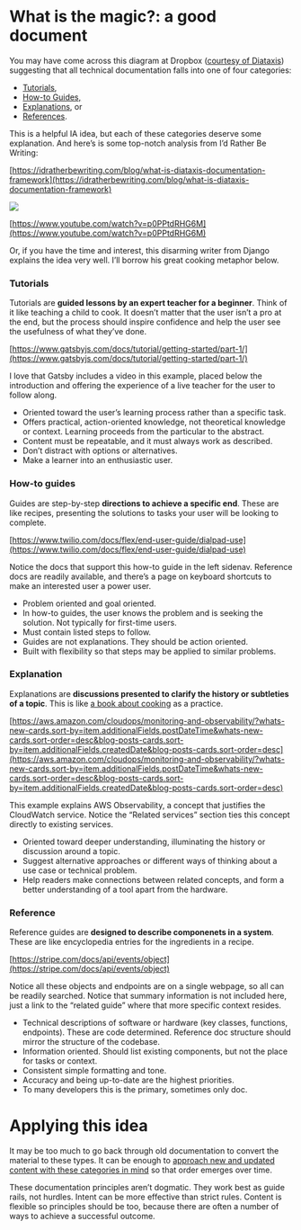 
# What is the magic?: a good document

You may have come across this diagram at Dropbox ([courtesy of Diataxis](https://diataxis.fr/)) suggesting that all technical documentation falls into one of four categories:

* [Tutorials](#Tutorials),
* [How-to Guides,](#How-to-guides)
* [Explanations](#Explanation), or
* [References](#Reference).

This is a helpful IA idea, but each of these categories deserve some explanation. And here’s is some top-notch analysis from I’d Rather Be Writing:

[https://idratherbewriting.com/blog/what-is-diataxis-documentation-framework](https://idratherbewriting.com/blog/what-is-diataxis-documentation-framework) 

![](media/what_is_the_magic_features_of_good_docs_part_2_/image_1.png)

[https://www.youtube.com/watch?v=p0PPtdRHG6M](https://www.youtube.com/watch?v=p0PPtdRHG6M) 

Or, if you have the time and interest, this disarming writer from Django explains the idea very well. I’ll borrow his great cooking metaphor below.

### Tutorials

Tutorials are **guided lessons by an expert teacher for a beginner**. Think of it like teaching a child to cook. It doesn’t matter that the user isn’t a pro at the end, but the process should inspire confidence and help the user see the usefulness of what they’ve done.

[https://www.gatsbyjs.com/docs/tutorial/getting-started/part-1/](https://www.gatsbyjs.com/docs/tutorial/getting-started/part-1/) 

I love that Gatsby includes a video in this example, placed below the introduction and offering the experience of a live teacher for the user to follow along.

* Oriented toward the user’s learning process rather than a specific task.
* Offers practical, action-oriented knowledge, not theoretical knowledge or context. Learning proceeds from the particular to the abstract.
* Content must be repeatable, and it must always work as described.
* Don’t distract with options or alternatives.
* Make a learner into an enthusiastic user.

### How-to guides

Guides are step-by-step **directions to achieve a specific end**. These are like recipes, presenting the solutions to tasks your user will be looking to complete.

[https://www.twilio.com/docs/flex/end-user-guide/dialpad-use](https://www.twilio.com/docs/flex/end-user-guide/dialpad-use) 

Notice the docs that support this how-to guide in the left sidenav. Reference docs are readily available, and there’s a page on keyboard shortcuts to make an interested user a power user.

* Problem oriented and goal oriented.
* In how-to guides, the user knows the problem and is seeking the solution. Not typically for first-time users.
* Must contain listed steps to follow.
* Guides are not explanations. They should be action oriented.
* Built with flexibility so that steps may be applied to similar problems.

### Explanation

Explanations are **discussions presented to clarify the history or subtleties of a topic**. This is like [a book about cooking](https://www.amazon.com/Catching-Fire-Cooking-Made-Human/dp/0465020410/ref=asc_df_0465020410/?tag=hyprod-20&linkCode=df0&hvadid=312090128349&hvpos=&hvnetw=g&hvrand=3946481143853556325&hvpone=&hvptwo=&hvqmt=&hvdev=c&hvdvcmdl=&hvlocint=&hvlocphy=1014226&hvtargid=pla-491669019510&psc=1) as a practice.

[https://aws.amazon.com/cloudops/monitoring-and-observability/?whats-new-cards.sort-by=item.additionalFields.postDateTime&whats-new-cards.sort-order=desc&blog-posts-cards.sort-by=item.additionalFields.createdDate&blog-posts-cards.sort-order=desc](https://aws.amazon.com/cloudops/monitoring-and-observability/?whats-new-cards.sort-by=item.additionalFields.postDateTime&whats-new-cards.sort-order=desc&blog-posts-cards.sort-by=item.additionalFields.createdDate&blog-posts-cards.sort-order=desc) 

This example explains AWS Observability, a concept that justifies the CloudWatch service. Notice the “Related services” section ties this concept directly to existing services.

* Oriented toward deeper understanding, illuminating the history or discussion around a topic.
* Suggest alternative approaches or different ways of thinking about a use case or technical problem.
* Help readers make connections between related concepts, and form a better understanding of a tool apart from the hardware.

### Reference

Reference guides are **designed to describe componenets in a system**. These are like encyclopedia entries for the ingredients in a recipe.

[https://stripe.com/docs/api/events/object](https://stripe.com/docs/api/events/object)

Notice all these objects and endpoints are on a single webpage, so all can be readily searched. Notice that summary information is not included here, just a link to the “related guide” where that more specific context resides.

* Technical descriptions of software or hardware (key classes, functions, endpoints). These are code determined. Reference doc structure should mirror the structure of the codebase.
* Information oriented. Should list existing components, but not the place for tasks or context.
* Consistent simple formatting and tone.
* Accuracy and being up-to-date are the highest priorities.
* To many developers this is the primary, sometimes only doc.

# Applying this idea

It may be too much to go back through old documentation to convert the material to these types. It can be enough to [approach new and updated content with these categories in mind](https://diataxis.fr/how-to-use-diataxis/) so that order emerges over time.

These documentation principles aren’t dogmatic. They work best as guide rails, not hurdles. Intent can be more effective than strict rules. Content is flexible so principles should be too, because there are often a number of ways to achieve a successful outcome. 

